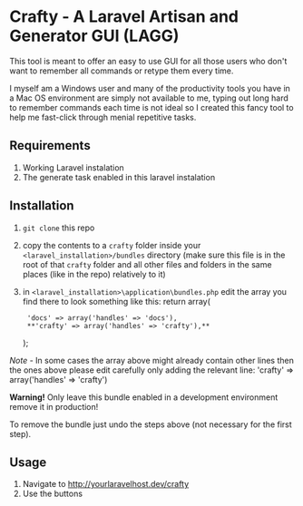 # Crafty - A Laravel Artisan and Generator GUI (LAGG)

This tool is meant to offer an easy to use GUI for all those users who don't want to remember all commands or retype them every time. 

I myself am a Windows user and many of the productivity tools you have in a Mac OS environment are simply not available to me, typing out long hard to remember commands each time is not ideal so I created this fancy tool to help me fast-click through menial repetitive tasks.

## Requirements

1. Working Laravel instalation
2. The generate task enabled in this laravel instalation

## Installation

1. `git clone` this repo
2. copy the contents to a `crafty` folder inside your `<laravel_installation>/bundles` directory (make sure this file is in the root of that `crafty` folder and all other files and folders in the same places (like in the repo) relatively to it)
3. in `<laravel_installation>\application\bundles.php` edit the array you find there to look something like this:
	return array(

		'docs' => array('handles' => 'docs'),
		**'crafty' => array('handles' => 'crafty'),**

	);

*Note* - In some cases the array above might already contain other lines then the ones above please edit carefully only adding the relevant line:
	'crafty' => array('handles' => 'crafty')

**Warning!** Only leave this bundle enabled in a development environment remove it in production! 

To remove the bundle just undo the steps above (not necessary for the first step).

## Usage

1. Navigate to http://yourlaravelhost.dev/crafty
2. Use the buttons
